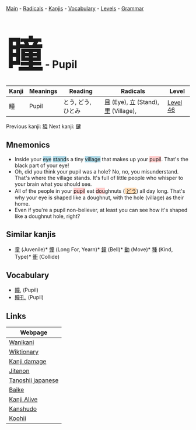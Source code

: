 <style> bigfont {font-size: 100px}</style>
[Main](../index.md) -
[Radicals](../radicals.md) -
[Kanjis](../kanjis.md) -
[Vocabulary](../vocabulary.md) -
[Levels](../levels.md) -
[Grammar](../grammar.md)
# <bigfont> 瞳</bigfont> - Pupil 

| Kanji | Meanings | Reading | Radicals | Level |
| --- | --- | --- | --- | --- |
| 瞳 | Pupil | とう, どう, ひとみ | [目](../radicals/目.md) (Eye), [立](../radicals/立.md) (Stand), [里](../radicals/里.md) (Village),  | [Level 46](../levels/wk_level46.md) |

Previous kanji: [猿](猿.md) Next kanji: [鍵](鍵.md) 

## Mnemonics
 * Inside your <span style="background-color:#ADD8E6"> eye</span> <span style="background-color:#ADD8E6"> stand</span>s a tiny <span style="background-color:#ADD8E6"> village</span> that makes up your <span style="background-color:#ffcccb"> pupil</span>. That's the black part of your eye!
* Oh, did you think your pupil was a hole? No, no, you misunderstand. That's where the village stands. It's full of little people who whisper to your brain what you should see.
* All of the people in your <span style="background-color:#ffcccb"> pupil</span> eat <span style="background-color:#ffcccb"> dou</span>ghnuts (<span style="background-color:#fed8b1"> [どう](https://jisho.org/search/どう)</span>) all day long. That's why your eye is shaped like a doughnut, with the hole (village) as their home.
* Even if you're a pupil non-believer, at least you can see how it's shaped like a doughnut hole, right?


## Similar kanjis
 * [童](童.md) (Juvenile)* [憧](憧.md) (Long For, Yearn)* [鐘](鐘.md) (Bell)* [動](動.md) (Move)* [種](種.md) (Kind, Type)* [衝](衝.md) (Collide)


## Vocabulary
 * [瞳](../vocabulary/瞳.md), (Pupil)
* [瞳孔](../vocabulary/瞳.md), (Pupil)



## Links 

| Webpage |
| --- |
| [Wanikani          ](https://www.wanikani.com/kanji/瞳) |
| [Wiktionary        ](https://en.wiktionary.org/wiki/瞳) |
| [Kanji damage      ](http://www.kanjidamage.com/kanji/search?utf8=✓&q=瞳) |
| [Jitenon           ](https://jitenon.com/kanji/瞳) |
| [Tanoshii japanese ](https://www.tanoshiijapanese.com/dictionary/kanji.cfm?k=瞳) |
| [Baike             ](https://baike.baidu.com/item/瞳) |
| [Kanji Alive       ](https://app.kanjialive.com/瞳) |
| [Kanshudo          ](https://www.kanshudo.com/searchmn?q=瞳) |
| [Koohii            ](https://kanji.koohii.com/study/kanji/瞳) |
